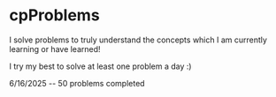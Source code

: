 # cpProblems

I solve problems to truly understand the concepts which I am currently learning or have learned! 

I try my best to solve at least one problem a day :) 

6/16/2025 -- 50 problems completed
